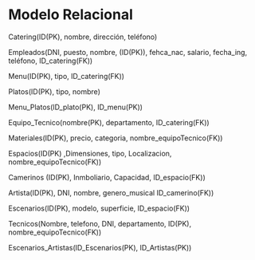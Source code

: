 # Modelo Relacional


Catering(ID(PK), nombre, dirección, teléfono)

Empleados(DNI, puesto, nombre, (ID(PK)), fehca_nac, salario, fecha_ing, teléfono, ID_catering(FK))

Menu(ID(PK), tipo, ID_catering(FK))

Platos(ID(PK), tipo, nombre)

Menu_Platos(ID_plato(PK), ID_menu(PK))

Equipo_Tecnico(nombre(PK), departamento, ID_catering(FK))

Materiales(ID(PK), precio, categoria, nombre_equipoTecnico(FK))

Espacios(ID(PK) ,Dimensiones, tipo, Localizacion, nombre_equipoTecnico(FK))

Camerinos (ID(PK), Inmboliario, Capacidad, ID_espacio(FK))

Artista(ID(PK), DNI, nombre, genero_musical ID_camerino(FK))

Escenarios(ID(PK), modelo, superficie, ID_espacio(FK))

Tecnicos(Nombre, telefono, DNI, departamento, ID(PK), nombre_equipoTecnico(FK))

Escenarios_Artistas(ID_Escenarios(PK), ID_Artistas(PK))

